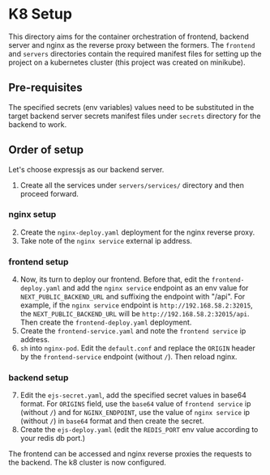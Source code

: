# K8 Setup

This directory aims for the container orchestration of frontend, backend server and nginx as the reverse proxy between the formers. The `frontend` and `servers` directories contain the required manifest files for setting up the project on a kubernetes cluster (this project was created on minikube).

## Pre-requisites

The specified secrets (env variables) values need to be substituted in the target backend server secrets manifest files under `secrets` directory for the backend to work.

## Order of setup 

Let's choose expressjs as our backend server.

1) Create all the services under `servers/services/` directory and then proceed forward.

### nginx setup

2) Create the `nginx-deploy.yaml` deployment for the nginx reverse proxy.
3) Take note of the `nginx service` external ip address.

### frontend setup

4) Now, its turn to deploy our frontend. Before that, edit the `frontend-deploy.yaml` and add the `nginx service` endpoint as an env value for `NEXT_PUBLIC_BACKEND_URL` and suffixing the endpoint with "/api". For example, if the `nginx service` endpoint is `http://192.168.58.2:32015`, the `NEXT_PUBLIC_BACKEND_URL` will be `http://192.168.58.2:32015/api`. Then create the `frontend-deploy.yaml` deployment.
5) Create the `frontend-service.yaml` and note the `frontend service` ip address.
6) `sh` into `nginx-pod`. Edit the `default.conf` and replace the `ORIGIN` header by the `frontend-service` endpoint (without `/`). Then reload nginx.

### backend setup

7) Edit the `ejs-secret.yaml`, add the specified secret values in base64 format. For `ORIGINS` field,
   use the `base64` value of `frontend service` ip (without `/`) and for `NGINX_ENDPOINT`, use the value of `nginx service` ip (without `/`) in `base64` format and
   then create the secret.
8) Create the `ejs-deploy.yaml` (edit the `REDIS_PORT` env value according to your redis db port.)

The frontend can be accessed and nginx reverse proxies the requests to the backend. The k8 cluster is now configured.

